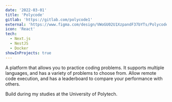 ```yaml
---
date: '2022-03-01'
title: 'Polycode'
gitlab: 'https://gitlab.com/polycode1'
external: 'https://www.figma.com/design/VWoGU02U1XzpandF37bYTs/Polycode?node-id=249-518&node-type=CANVAS'
icon: 'React'
tech:
  - Next.js
  - NestJS
  - Docker
showInProjects: true
---
```


A platform that allows you to practice coding problems. It supports multiple languages, and has a variety of problems to choose from. Allow remote code execution, and has a leaderboard to compare your performance with others.

Build during my studies at the University of Polytech.
